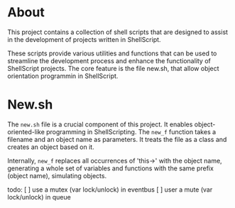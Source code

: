 # About
This project contains a collection of shell scripts that are designed to assist in the development of projects written in ShellScript. 

These scripts provide various utilities and functions that can be used to streamline the development process and enhance the functionality of ShellScript projects. The core feature is the file new.sh, that allow object orientation programmin in ShellScript.

# New.sh
The `new.sh` file is a crucial component of this project. It enables object-oriented-like programming in ShellScripting. The `new_f` function takes a filename and an object name as parameters. It treats the file as a class and creates an object based on it.

Internally, `new_f` replaces all occurrences of 'this->' with the object name, generating a whole set of variables and functions with the same prefix (object name), simulating objects.


todo:
    [ ] use a mutex (var lock/unlock) in eventbus
    [ ] user a mute (var lock/unlock) in queue